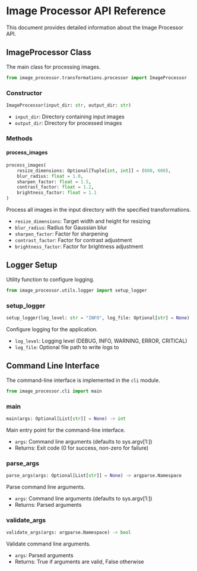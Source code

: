 # Image Processor API Reference

This document provides detailed information about the Image Processor API.

## ImageProcessor Class

The main class for processing images.

```python
from image_processor.transformations.processor import ImageProcessor
```

### Constructor

```python
ImageProcessor(input_dir: str, output_dir: str)
```

- `input_dir`: Directory containing input images
- `output_dir`: Directory for processed images

### Methods

#### process_images

```python
process_images(
    resize_dimensions: Optional[Tuple[int, int]] = (800, 600),
    blur_radius: float = 1.0,
    sharpen_factor: float = 1.5,
    contrast_factor: float = 1.2,
    brightness_factor: float = 1.1
)
```

Process all images in the input directory with the specified transformations.

- `resize_dimensions`: Target width and height for resizing
- `blur_radius`: Radius for Gaussian blur
- `sharpen_factor`: Factor for sharpening
- `contrast_factor`: Factor for contrast adjustment
- `brightness_factor`: Factor for brightness adjustment

## Logger Setup

Utility function to configure logging.

```python
from image_processor.utils.logger import setup_logger
```

### setup_logger

```python
setup_logger(log_level: str = "INFO", log_file: Optional[str] = None)
```

Configure logging for the application.

- `log_level`: Logging level (DEBUG, INFO, WARNING, ERROR, CRITICAL)
- `log_file`: Optional file path to write logs to

## Command Line Interface

The command-line interface is implemented in the `cli` module.

```python
from image_processor.cli import main
```

### main

```python
main(args: Optional[List[str]] = None) -> int
```

Main entry point for the command-line interface.

- `args`: Command line arguments (defaults to sys.argv[1:])
- Returns: Exit code (0 for success, non-zero for failure)

### parse_args

```python
parse_args(args: Optional[List[str]] = None) -> argparse.Namespace
```

Parse command line arguments.

- `args`: Command line arguments (defaults to sys.argv[1:])
- Returns: Parsed arguments

### validate_args

```python
validate_args(args: argparse.Namespace) -> bool
```

Validate command line arguments.

- `args`: Parsed arguments
- Returns: True if arguments are valid, False otherwise